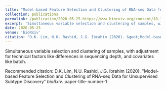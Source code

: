```yaml
---
title: "Model-based Feature Selection and Clustering of RNA-seq Data for Unsupervised Subtype Discovery"
collection: publications
permalink: /publication/2020-05-25-https://www.biorxiv.org/content/10.1101/2020.05.23.111799v1
excerpt: 'Simultaneous variable selection and clustering of samples, with adjustment for technical factors like differences in sequencing depth, and covariates like batch.'
date: 2020-05-25
venue: 'bioRxiv'
citation: 'D.K. Lim, N.U. Rashid, J.G. Ibrahim (2020). &quot;Model-based Feature Selection and Clustering of RNA-seq Data for Unsupervised Subtype Discovery&quot; <i>bioRxiv</i>. paper-title-number-1'
---
```

Simultaneous variable selection and clustering of samples, with adjustment for technical factors like differences in sequencing depth, and covariates like batch.

Recommended citation: D.K. Lim, N.U. Rashid, J.G. Ibrahim (2020). "Model-based Feature Selection and Clustering of RNA-seq Data for Unsupervised Subtype Discovery" <i>bioRxiv</i>. paper-title-number-1